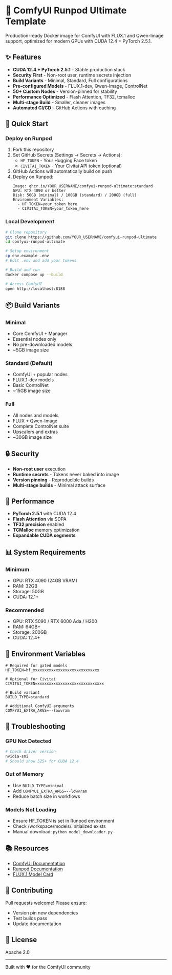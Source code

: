 # 🚀 ComfyUI Runpod Ultimate Template

Production-ready Docker image for ComfyUI with FLUX.1 and Qwen-Image support, optimized for modern GPUs with CUDA 12.4 + PyTorch 2.5.1.

## ✨ Features

- **CUDA 12.4 + PyTorch 2.5.1** - Stable production stack
- **Security First** - Non-root user, runtime secrets injection
- **Build Variants** - Minimal, Standard, Full configurations
- **Pre-configured Models** - FLUX.1-dev, Qwen-Image, ControlNet
- **50+ Custom Nodes** - Version-pinned for stability
- **Performance Optimized** - Flash Attention, TF32, tcmalloc
- **Multi-stage Build** - Smaller, cleaner images
- **Automated CI/CD** - GitHub Actions with caching

## 🚀 Quick Start

### Deploy on Runpod

1. Fork this repository
2. Set GitHub Secrets (Settings → Secrets → Actions):
   - `HF_TOKEN` - Your Hugging Face token
   - `CIVITAI_TOKEN` - Your Civitai API token (optional)
3. GitHub Actions will automatically build on push
4. Deploy on Runpod:
   ```
   Image: ghcr.io/YOUR_USERNAME/comfyui-runpod-ultimate:standard
   GPU: RTX 4090 or better
   Disk: 50GB (minimal) / 100GB (standard) / 200GB (full)
   Environment Variables:
     - HF_TOKEN=your_token_here
     - CIVITAI_TOKEN=your_token_here
   ```

### Local Development

```bash
# Clone repository
git clone https://github.com/YOUR_USERNAME/comfyui-runpod-ultimate
cd comfyui-runpod-ultimate

# Setup environment
cp env.example .env
# Edit .env and add your tokens

# Build and run
docker compose up --build

# Access ComfyUI
open http://localhost:8188
```

## 📦 Build Variants

### Minimal
- Core ComfyUI + Manager
- Essential nodes only
- No pre-downloaded models
- ~5GB image size

### Standard (Default)
- ComfyUI + popular nodes
- FLUX.1-dev models
- Basic ControlNet
- ~15GB image size

### Full
- All nodes and models
- FLUX + Qwen-Image
- Complete ControlNet suite
- Upscalers and extras
- ~30GB image size

## 🔒 Security

- **Non-root user** execution
- **Runtime secrets** - Tokens never baked into image
- **Version pinning** - Reproducible builds
- **Multi-stage builds** - Minimal attack surface

## 🎯 Performance

- **PyTorch 2.5.1** with CUDA 12.4
- **Flash Attention** via SDPA
- **TF32 precision** enabled
- **TCMalloc** memory optimization
- **Expandable CUDA segments**

## 📊 System Requirements

### Minimum
- GPU: RTX 4090 (24GB VRAM)
- RAM: 32GB
- Storage: 50GB
- CUDA: 12.1+

### Recommended
- GPU: RTX 5090 / RTX 6000 Ada / H200
- RAM: 64GB+
- Storage: 200GB
- CUDA: 12.4+

## 🔧 Environment Variables

```env
# Required for gated models
HF_TOKEN=hf_xxxxxxxxxxxxxxxxxxxxxxxxxxxxx

# Optional for Civitai
CIVITAI_TOKEN=xxxxxxxxxxxxxxxxxxxxxxxxxxxxx

# Build variant
BUILD_TYPE=standard

# Additional ComfyUI arguments
COMFYUI_EXTRA_ARGS=--lowvram
```

## 🐛 Troubleshooting

### GPU Not Detected
```bash
# Check driver version
nvidia-smi
# Should show 525+ for CUDA 12.4
```

### Out of Memory
- Use `BUILD_TYPE=minimal`
- Add `COMFYUI_EXTRA_ARGS=--lowvram`
- Reduce batch size in workflows

### Models Not Loading
- Ensure HF_TOKEN is set in Runpod environment
- Check /workspace/models/.initialized exists
- Manual download: `python model_downloader.py`

## 📚 Resources

- [ComfyUI Documentation](https://docs.comfy.org)
- [Runpod Documentation](https://docs.runpod.io)
- [FLUX.1 Model Card](https://huggingface.co/black-forest-labs/FLUX.1-dev)

## 🤝 Contributing

Pull requests welcome! Please ensure:
- Version pin new dependencies
- Test builds pass
- Update documentation

## 📄 License

Apache 2.0

---

Built with ❤️ for the ComfyUI community
